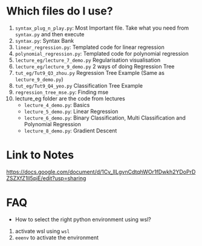 # Which files do I use?
1. `syntax_plug_n_play.py`: Most Important file. Take what you need from `syntax.py` and then execute
2. `syntax.py`: Syntax Bank
3. `linear_regression.py`: Templated code for linear regression
4. `polynomial_regression.py`: Templated code for polynomial regression
5. `lecture_eg/lecture_7_demo.py` Regularisation visualisation
6. `lecture_eg/lecture_9_demo.py` 2 ways of doing Regression Tree 
7. `tut_eg/Tut9_Q3_zhou.py` Regression Tree Example (Same as `lecture_9_demo.py`)
8. `tut_eg/Tut9_Q4_yeo.py` Classification Tree Example
9. `regression_tree_mse.py`: Finding mse 
10. lecture_eg folder are the code from lectures
    - `lecture_4_demo.py`: Basics
    - `lecture_5_demo.py`: Linear Regression
    - `lecture_6_demo.py`: Binary Classification, Multi Classification and Polynomial Regression
    - `lecture_8_demo.py`: Gradient Descent

# Link to Notes
https://docs.google.com/document/d/1Cv_lILgvnCdtqhWOr1fDwkh2YDoPrDZSZXfZ1ll5pjE/edit?usp=sharing

# FAQ
- How to select the right python environment using wsl? 
1. activate wsl using `wsl`
2. `eeenv` to activate the environment

